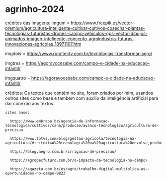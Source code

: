 # agrinho-2024

créditos das imagens:
  imgum = https://www.freepik.es/vector-premium/agricultura-inteligente-cultivar-cultivos-cosechar-plantas-tecnologias-futuristas-drones-campo-vehiculos-gps-vector-dibujos-animados-imagen-inteligente-concepto-agroindustria-futuras-innovaciones-agricolas_18971107.htm

  imgdois = https://www.ruraltectv.com.br/tecnologias-transformar-agro/

  imgtres = https://agoravocesabe.com/campo-e-cidade-na-educacao-infantil/
  
  imgquatro = https://agoravocesabe.com/campo-e-cidade-na-educacao-infantil/

créditos: 
    Os textos que contém no site, foram criados por mim, usandos outros sites como base e também com auxílio da inteligência artificial para dar conexão aos textos.

    sites base:

      https://www.embrapa.br/agencia-de-informacao-tecnologica/cultivos/cana/producao/avanco-tecnologico/agricultura-de-precisao
      
      https://www.totvs.com/blog/gestao-agricola/tecnologia-na-agricultura/#:~:text=A%20tecnologia%20na%20agricultura%20envolve,produtos%20e%20preservar%20a%20natureza.

      https://blog.aegro.com.br/irrigacao-de-precisao/

      https://agropecfuturo.com.br/o-impacto-da-tecnologia-no-campo/

      https://agazeta.com.br/es/agro/trabalho-digital-multiplica-as--oportunidades-no-campo-0823
